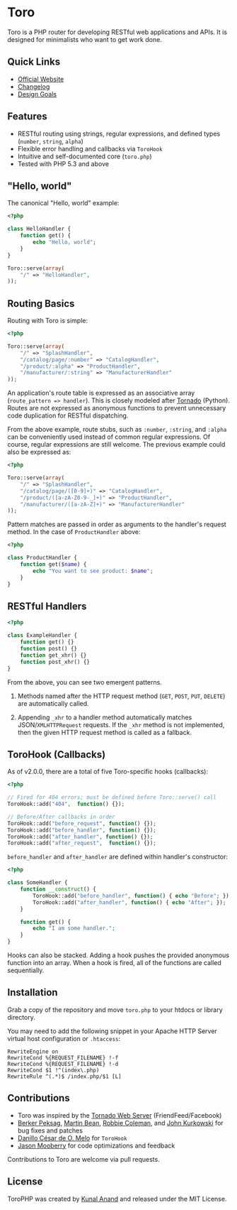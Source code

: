 # Toro

Toro is a PHP router for developing RESTful web applications and APIs. It is
designed for minimalists who want to get work done.

## Quick Links

- [Official Website](http://toroweb.org)
- [Changelog](https://github.com/anandkunal/ToroPHP/wiki/Changelog)
- [Design Goals](https://github.com/anandkunal/ToroPHP/wiki/Design-Goals)


## Features

- RESTful routing using strings, regular expressions, and defined types
  (`number`, `string`, `alpha`)
- Flexible error handling and callbacks via `ToroHook`
- Intuitive and self-documented core (`toro.php`)
- Tested with PHP 5.3 and above


## "Hello, world"

The canonical "Hello, world" example:

```php
<?php

class HelloHandler {
    function get() {
        echo "Hello, world";
    }
}

Toro::serve(array(
    "/" => "HelloHandler",
));
```


## Routing Basics

Routing with Toro is simple:

```php
<?php

Toro::serve(array(
    "/" => "SplashHandler",
    "/catalog/page/:number" => "CatalogHandler",
    "/product/:alpha" => "ProductHandler",
    "/manufacturer/:string" => "ManufacturerHandler"
));
```

An application's route table is expressed as an associative array
(`route_pattern => handler`). This is closely modeled after
[Tornado](http://tornadoweb.org) (Python). Routes are not expressed as
anonymous functions to prevent unnecessary code duplication for RESTful
dispatching.

From the above example, route stubs, such as `:number`, `:string`, and
`:alpha` can be conveniently used instead of common regular expressions.
Of course, regular expressions are still welcome. The previous example could
also be expressed as:

```php
<?php

Toro::serve(array(
    "/" => "SplashHandler",
    "/catalog/page/([0-9]+)" => "CatalogHandler",
    "/product/([a-zA-Z0-9-_]+)" => "ProductHandler",
    "/manufacturer/([a-zA-Z]+)" => "ManufacturerHandler"
));
```

Pattern matches are passed in order as arguments to the handler's request
method. In the case of `ProductHandler` above:

```php
<?php

class ProductHandler {
    function get($name) {
        echo "You want to see product: $name";
    }
}
```


## RESTful Handlers

```php
<?php

class ExampleHandler {
    function get() {}
    function post() {}
    function get_xhr() {}
    function post_xhr() {}
}
```

From the above, you can see two emergent patterns.

1. Methods named after the HTTP request method (`GET`, `POST`, `PUT`,
   `DELETE`) are automatically called.

2. Appending `_xhr` to a handler method automatically matches
   JSON/`XMLHTTPRequest` requests. If the `_xhr` method is not implemented,
   then the given HTTP request method is called as a fallback.


## ToroHook (Callbacks)

As of v2.0.0, there are a total of five Toro-specific hooks (callbacks):

```php
<?php

// Fired for 404 errors; must be defined before Toro::serve() call
ToroHook::add("404",  function() {});

// Before/After callbacks in order
ToroHook::add("before_request", function() {});
ToroHook::add("before_handler", function() {});
ToroHook::add("after_handler", function() {});
ToroHook::add("after_request",  function() {});
```

`before_handler` and `after_handler` are defined within handler's constructor:

```php
<?php

class SomeHandler {
    function __construct() {
        ToroHook::add("before_handler", function() { echo "Before"; });
        ToroHook::add("after_handler", function() { echo "After"; });
    }

    function get() {
        echo "I am some handler.";
    }
}
```

Hooks can also be stacked. Adding a hook pushes the provided anonymous
function into an array. When a hook is fired, all of the functions are called
sequentially.


## Installation

Grab a copy of the repository and move `toro.php` to your htdocs or library
directory.

You may need to add the following snippet in your Apache HTTP Server virtual
host configuration or `.htaccess`:

    RewriteEngine on
    RewriteCond %{REQUEST_FILENAME} !-f
    RewriteCond %{REQUEST_FILENAME} !-d
    RewriteCond $1 !^(index\.php)
    RewriteRule ^(.*)$ /index.php/$1 [L]


## Contributions

- Toro was inspired by the [Tornado Web Server](http://www.tornadoweb.org)
  (FriendFeed/Facebook)
- [Berker Peksag](http://berkerpeksag.com),
  [Martin Bean](http://www.martinbean.co.uk),
  [Robbie Coleman](http://robbie.robnrob.com), and
  [John Kurkowski](http://about.me/john.kurkowski) for bug fixes and patches
- [Danillo César de O. Melo](https://github.com/danillos/fire_event/blob/master/Event.php) for `ToroHook`
- [Jason Mooberry](http://jasonmooberry.com) for code optimizations and feedback

Contributions to Toro are welcome via pull requests.


## License

ToroPHP was created by [Kunal Anand](http://kunalanand.com) and released under
the MIT License.
